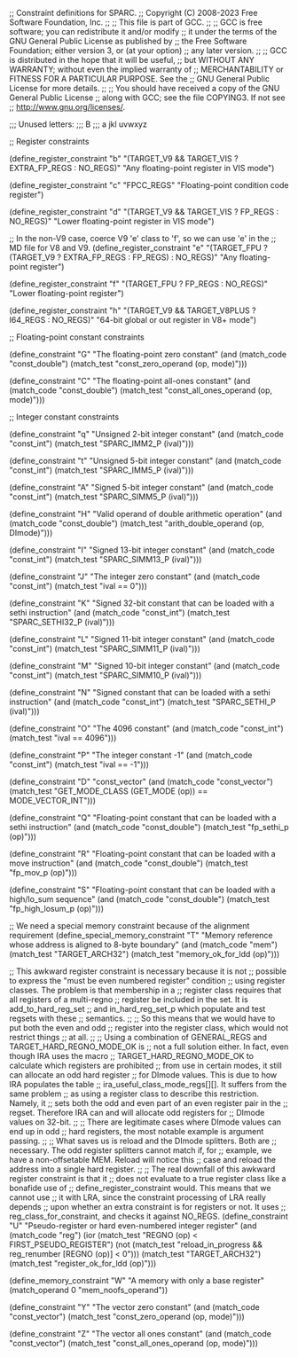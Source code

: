 ;; Constraint definitions for SPARC.
;; Copyright (C) 2008-2023 Free Software Foundation, Inc.
;;
;; This file is part of GCC.
;;
;; GCC is free software; you can redistribute it and/or modify
;; it under the terms of the GNU General Public License as published by
;; the Free Software Foundation; either version 3, or (at your option)
;; any later version.
;;
;; GCC is distributed in the hope that it will be useful,
;; but WITHOUT ANY WARRANTY; without even the implied warranty of
;; MERCHANTABILITY or FITNESS FOR A PARTICULAR PURPOSE.  See the
;; GNU General Public License for more details.
;;
;; You should have received a copy of the GNU General Public License
;; along with GCC; see the file COPYING3.  If not see
;; <http://www.gnu.org/licenses/>.

;;; Unused letters:
;;;     B
;;;    a        jkl        uvwxyz


;; Register constraints

(define_register_constraint "b" "(TARGET_V9 && TARGET_VIS ? EXTRA_FP_REGS : NO_REGS)"
 "Any floating-point register in VIS mode")

(define_register_constraint "c" "FPCC_REGS"
 "Floating-point condition code register")

(define_register_constraint "d" "(TARGET_V9 && TARGET_VIS ? FP_REGS : NO_REGS)"
 "Lower floating-point register in VIS mode")

;; In the non-V9 case, coerce V9 'e' class to 'f', so we can use 'e' in the
;; MD file for V8 and V9.
(define_register_constraint "e" "(TARGET_FPU ? (TARGET_V9 ? EXTRA_FP_REGS : FP_REGS) : NO_REGS)"
 "Any floating-point register")

(define_register_constraint "f" "(TARGET_FPU ? FP_REGS : NO_REGS)"
 "Lower floating-point register")
 
(define_register_constraint "h" "(TARGET_V9 && TARGET_V8PLUS ? I64_REGS : NO_REGS)"
 "64-bit global or out register in V8+ mode")

;; Floating-point constant constraints

(define_constraint "G"
 "The floating-point zero constant"
 (and (match_code "const_double")
      (match_test "const_zero_operand (op, mode)")))

(define_constraint "C"
 "The floating-point all-ones constant"
 (and (match_code "const_double")
      (match_test "const_all_ones_operand (op, mode)")))

;; Integer constant constraints

(define_constraint "q"
 "Unsigned 2-bit integer constant"
  (and (match_code "const_int")
       (match_test "SPARC_IMM2_P (ival)")))

(define_constraint "t"
 "Unsigned 5-bit integer constant"
 (and (match_code "const_int")
      (match_test "SPARC_IMM5_P (ival)")))

(define_constraint "A"
 "Signed 5-bit integer constant"
 (and (match_code "const_int")
      (match_test "SPARC_SIMM5_P (ival)")))

(define_constraint "H"
 "Valid operand of double arithmetic operation"
 (and (match_code "const_double")
      (match_test "arith_double_operand (op, DImode)")))

(define_constraint "I"
 "Signed 13-bit integer constant"
 (and (match_code "const_int")
      (match_test "SPARC_SIMM13_P (ival)")))

(define_constraint "J"
 "The integer zero constant"
 (and (match_code "const_int")
      (match_test "ival == 0")))

(define_constraint "K"
 "Signed 32-bit constant that can be loaded with a sethi instruction"
 (and (match_code "const_int")
      (match_test "SPARC_SETHI32_P (ival)")))

(define_constraint "L"
 "Signed 11-bit integer constant"
 (and (match_code "const_int")
      (match_test "SPARC_SIMM11_P (ival)")))

(define_constraint "M"
 "Signed 10-bit integer constant"
 (and (match_code "const_int")
      (match_test "SPARC_SIMM10_P (ival)")))

(define_constraint "N"
 "Signed constant that can be loaded with a sethi instruction"
 (and (match_code "const_int")
      (match_test "SPARC_SETHI_P (ival)")))

(define_constraint "O"
 "The 4096 constant"
 (and (match_code "const_int")
      (match_test "ival == 4096")))

(define_constraint "P"
 "The integer constant -1"
 (and (match_code "const_int")
      (match_test "ival == -1")))

(define_constraint "D"
 "const_vector"
  (and (match_code "const_vector")
       (match_test "GET_MODE_CLASS (GET_MODE (op)) == MODE_VECTOR_INT")))

(define_constraint "Q"
 "Floating-point constant that can be loaded with a sethi instruction"
 (and (match_code "const_double")
      (match_test "fp_sethi_p (op)")))

(define_constraint "R"
 "Floating-point constant that can be loaded with a move instruction"
 (and (match_code "const_double")
      (match_test "fp_mov_p (op)")))

(define_constraint "S"
 "Floating-point constant that can be loaded with a high/lo_sum sequence"
 (and (match_code "const_double")
      (match_test "fp_high_losum_p (op)")))

;; We need a special memory constraint because of the alignment requirement
(define_special_memory_constraint "T"
 "Memory reference whose address is aligned to 8-byte boundary"
 (and (match_code "mem")
      (match_test "TARGET_ARCH32")
      (match_test "memory_ok_for_ldd (op)")))

;; This awkward register constraint is necessary because it is not
;; possible to express the "must be even numbered register" condition
;; using register classes.  The problem is that membership in a
;; register class requires that all registers of a multi-regno
;; register be included in the set.  It is add_to_hard_reg_set
;; and in_hard_reg_set_p which populate and test regsets with these
;; semantics.
;;
;; So this means that we would have to put both the even and odd
;; register into the register class, which would not restrict things
;; at all.
;;
;; Using a combination of GENERAL_REGS and TARGET_HARD_REGNO_MODE_OK is
;; not a full solution either.  In fact, even though IRA uses the macro
;; TARGET_HARD_REGNO_MODE_OK to calculate which registers are prohibited
;; from use in certain modes, it still can allocate an odd hard register
;; for DImode values.  This is due to how IRA populates the table
;; ira_useful_class_mode_regs[][].  It suffers from the same problem
;; as using a register class to describe this restriction.  Namely, it
;; sets both the odd and even part of an even register pair in the
;; regset.  Therefore IRA can and will allocate odd registers for
;; DImode values on 32-bit.
;;
;; There are legitimate cases where DImode values can end up in odd
;; hard registers, the most notable example is argument passing.
;;
;; What saves us is reload and the DImode splitters.  Both are
;; necessary.  The odd register splitters cannot match if, for
;; example, we have a non-offsetable MEM.  Reload will notice this
;; case and reload the address into a single hard register.
;;
;; The real downfall of this awkward register constraint is that it
;; does not evaluate to a true register class like a bonafide use of
;; define_register_constraint would.  This means that we cannot use
;; it with LRA, since the constraint processing of LRA really depends
;; upon whether an extra constraint is for registers or not.  It uses
;; reg_class_for_constraint, and checks it against NO_REGS.
(define_constraint "U"
 "Pseudo-register or hard even-numbered integer register"
 (and (match_code "reg")
      (ior (match_test "REGNO (op) < FIRST_PSEUDO_REGISTER")
	   (not (match_test "reload_in_progress && reg_renumber [REGNO (op)] < 0")))
      (match_test "TARGET_ARCH32")
      (match_test "register_ok_for_ldd (op)")))

(define_memory_constraint "W"
  "A memory with only a base register"
  (match_operand 0 "mem_noofs_operand"))

(define_constraint "Y"
 "The vector zero constant"
 (and (match_code "const_vector")
      (match_test "const_zero_operand (op, mode)")))

(define_constraint "Z"
 "The vector all ones constant"
 (and (match_code "const_vector")
      (match_test "const_all_ones_operand (op, mode)")))
